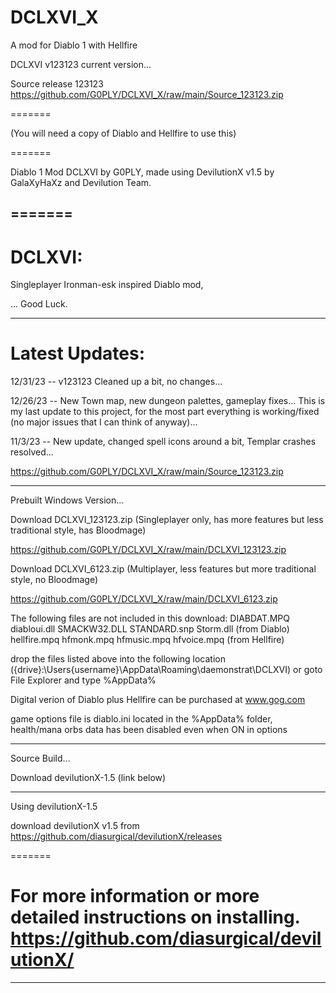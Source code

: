 # DCLXVI_X
A mod for Diablo 1 with Hellfire

DCLXVI v123123 current version...

Source release 123123 https://github.com/G0PLY/DCLXVI_X/raw/main/Source_123123.zip

=======

(You will need a copy of Diablo and Hellfire to use this)

=======

Diablo 1 Mod DCLXVI by G0PLY,
made using DevilutionX v1.5 by GalaXyHaXz and Devilution Team.

=======
--------------------------------------------------------------------------------------------------

DCLXVI: 
=======

Singleplayer Ironman-esk inspired Diablo mod,

... Good Luck.

--------------------------------------------------------------------------------------------------

Latest Updates:
=======

12/31/23 -- v123123 Cleaned up a bit, no changes...

12/26/23 -- New Town map, new dungeon palettes, gameplay fixes... This is my last update to this project, for the most part everything is working/fixed (no major issues that I can think of anyway)...

11/3/23 -- New update, changed spell icons around a bit, Templar crashes resolved...  

https://github.com/G0PLY/DCLXVI_X/raw/main/Source_123123.zip

--------------------------------------------------------------------------------------------------

Prebuilt Windows Version...

Download DCLXVI_123123.zip (Singleplayer only, has more features but less traditional style, has Bloodmage)

https://github.com/G0PLY/DCLXVI_X/raw/main/DCLXVI_123123.zip

Download DCLXVI_6123.zip (Multiplayer, less features but more traditional style, no Bloodmage)

https://github.com/G0PLY/DCLXVI_X/raw/main/DCLXVI_6123.zip

The following files are not included in this download: 
DIABDAT.MPQ diabloui.dll SMACKW32.DLL STANDARD.snp Storm.dll (from Diablo)
hellfire.mpq hfmonk.mpq hfmusic.mpq hfvoice.mpq (from Hellfire)

drop the files listed above into the following location
({drive}:\Users\{username}\AppData\Roaming\daemonstrat\DCLXVI)
or goto File Explorer and type %AppData%

Digital verion of Diablo plus Hellfire can be purchased at www.gog.com

game options file is diablo.ini located in the %AppData% folder,
health/mana orbs data has been disabled even when ON in options

--------------------------------------------------------------------------------------------------

Source Build...

Download devilutionX-1.5 (link below)

--------------------------------------------------------------------------------------------------

Using devilutionX-1.5

download devilutionX v1.5 from
https://github.com/diasurgical/devilutionX/releases

=======

For more information or more detailed instructions on installing. https://github.com/diasurgical/devilutionX/
=======
--------------------------------------------------------------------------------------------------
